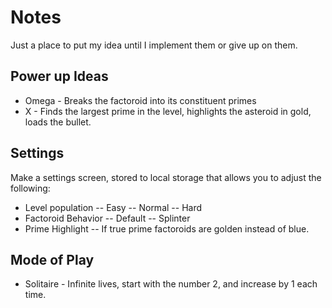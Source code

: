 # Notes

Just a place to put my idea until I implement them or give up on them.

## Power up Ideas

- Omega - Breaks the factoroid into its constituent primes
- X - Finds the largest prime in the level, highlights the asteroid in gold, loads the bullet.

## Settings

Make a settings screen, stored to local storage that allows you to adjust the following:

- Level population
-- Easy
-- Normal
-- Hard
- Factoroid Behavior
-- Default
-- Splinter
- Prime Highlight
-- If true prime factoroids are golden instead of blue.

## Mode of Play

- Solitaire - Infinite lives, start with the number 2, and increase by 1 each time.


